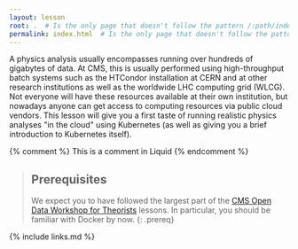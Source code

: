 ```yaml
---
layout: lesson
root: .  # Is the only page that doesn't follow the pattern /:path/index.html
permalink: index.html  # Is the only page that doesn't follow the pattern /:path/index.html
---
```

A physics analysis usually encompasses running over hundreds of gigabytes of
data. At CMS, this is usually performed using high-throughput batch systems
such as the HTCondor installation at CERN and at other research institutions
as well as the worldwide LHC computing grid (WLCG). Not everyone will have
these resources available at their own institution, but nowadays anyone can
get access to computing resources via public cloud vendors.
This lesson will give you a first taste of running realistic physics analyses
"in the cloud" using Kubernetes (as well as giving you a brief introduction
to Kubernetes itself).

<!-- this is an html comment -->

{% comment %} This is a comment in Liquid {% endcomment %}

> ## Prerequisites
>
> We expect you to have followed the largest part of the
> [CMS Open Data Workshop for Theorists](cms-opendata-workshop.github.io/>2020-09-30-cms-open-data-workshop-for-theorists/)
> lessons. In particular, you should be familiar with Docker by now.
{: .prereq}

{% include links.md %}
